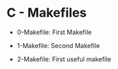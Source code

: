 # C - Makefiles

- 0-Makefile: First Makefile

- 1-Makefile: Second Makefile

* 2-Makefile: First useful makefile
